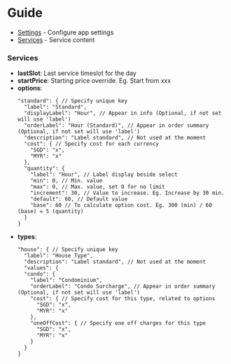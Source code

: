 # Guide

* [Settings](https://github.com/blooms-singapore/pages/tree/master/settings) - Configure app settings
* [Services](https://github.com/blooms-singapore/pages/tree/master/en/services) - Service content

### Services

- **lastSlot**:  Last service timeslot for the day
- **startPrice**:  Starting price override. Eg. Start from xxx
- **options**:
  ```
  "standard": { // Specify unique key
    "label": "Standard",
    "displayLabel": "Hour", // Appear in info (Optional, if not set will use 'label')
    "orderLabel": "Hour (Standard)", // Appear in order summary (Optional, if not set will use 'label')
    "description": "Label standard", // Not used at the moment
    "cost": { // Specify cost for each currency
      "SGD": "x",
      "MYR": "x"
    },
    "quantity": {
      "label": "Hour", // Label display beside select
      "min": 0, // Min. value
      "max": 0, // Max. value, set 0 for no limit
      "increment": 30, // Value to increase. Eg. Increase by 30 min.
      "default": 60, // Default value
      "base": 60 // To calculate option cost. Eg. 300 (min) / 60 (base) = 5 (quantity)
    }
  }
  ```
- **types**:
  ```
  "house": { // Specify unique key
    "label": "House Type",
    "description": "Label standard", // Not used at the moment
    "values": {
    "condo": {
      "label": "Condominium",
      "orderLabel": "Condo Surcharge", // Appear in order summary (Optional, if not set will use 'label')
      "cost": { // Specify cost for this type, related to options
        "SGD": "x",
        "MYR": "x"
      },
      "oneOffCost": { // Specify one off charges for this type
        "SGD": "x",
        "MYR": "x"
      }
    }
  }
  ```
